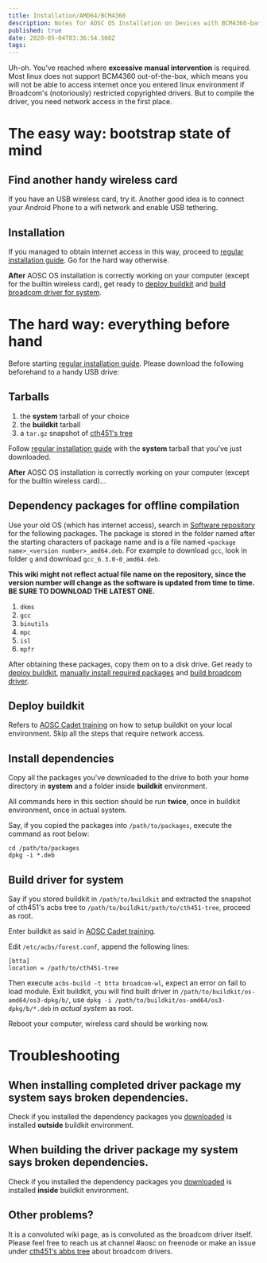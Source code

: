 ```yaml
---
title: Installation/AMD64/BCM4360
description: Notes for AOSC OS Installation on Devices with BCM4360-based Wireless Cards
published: true
date: 2020-05-04T03:36:54.508Z
tags: 
---
```


Uh-oh. You've reached where __excessive manual intervention__ is required. Most linux does not support BCM4360 out-of-the-box, which means you will not be able to access internet once you entered linux environment if Broadcom's (notoriously) restricted copyrighted drivers. But to compile the driver, you need network access in the first place.

# The easy way: bootstrap state of mind

## Find another handy wireless card

If you have an USB wireless card, try it. Another good idea is to connect your Android Phone to a wifi network and enable USB tethering.

## Installation

If you managed to obtain internet access in this way, proceed to [regular installation guide](/users/installation/amd64). Go for the hard way otherwise.

__After__ AOSC OS installation is correctly working on your computer (except for the builtin wireless card), get ready to [deploy buildkit](#deploy-buildkit) and [build broadcom driver for system](#build-driver-for-system).

# The hard way: everything before hand

Before starting [regular installation guide](/users/installation/amd64). Please download the following beforehand to a handy USB drive:

## Tarballs

1. the __system__ tarball of your choice
2. the __buildkit__ tarball
3. a `tar.gz` snapshot of [cth451's tree](https://github.com/cthbleachbit/back-to-the-abbs)

Follow [regular installation guide](/users/installation/amd64) with the __system__ tarball that you've just downloaded.

__After__ AOSC OS installation is correctly working on your computer  (except for the builtin wireless card)...

## Dependency packages for offline compilation

Use your old OS (which has internet access), search in [Software repository](https://repo.aosc.io/os-amd64/os3-dpkg/) for the following packages. The package is stored in the folder named after the starting characters of package name and is a file named `<package name>_<version number>_amd64.deb`. For example to download `gcc`, look in folder `g` and download `gcc_6.3.0-0_amd64.deb`.

__This wiki might not reflect actual file name on the repository, since the version number will change as the software is updated from time to time. BE SURE TO DOWNLOAD THE LATEST ONE.__

1. `dkms`
2. `gcc`
3. `binutils`
4. `mpc`
5. `isl`
6. `mpfr`

After obtaining these packages, copy them on to a disk drive. Get ready to [deploy buildkit](#deploy-buildkit), [manually install required packages](#install-dependencies) and [build broadcom driver](#build-driver-for-system).

## Deploy buildkit

Refers to [AOSC Cadet training](https://github.com/AOSC-Dev/aosc-os-abbs/wiki/Preparing-Getting-BuildKit) on how to setup buildkit on your local environment. Skip all the steps that require network access.

## Install dependencies

Copy all the packages you've downloaded to the drive to both your home directory in __system__ and a folder inside __buildkit__ environment.

All commands here in this section should be run __twice__, once in buildkit environment, once in actual system.

Say, if you copied the packages into `/path/to/packages`, execute the command as root below:

```
cd /path/to/packages
dpkg -i *.deb
```

## Build driver for system

Say if you stored buildkit in `/path/to/buildkit` and extracted the snapshot of cth451's acbs tree to `/path/to/buildkit/path/to/cth451-tree`, proceed as root.

Enter buildkit as said in [AOSC Cadet training](https://github.com/AOSC-Dev/aosc-os-abbs/wiki/Preparing-Getting-BuildKit).

Edit `/etc/acbs/forest.conf`, append the following lines:

```
[btta]
location = /path/to/cth451-tree
```

Then execute `acbs-build -t btta broadcom-wl`, expect an error on fail to load module. Exit buildkit, you will find built driver in `/path/to/buildkit/os-amd64/os3-dpkg/b/`, use `dpkg -i /path/to/buildkit/os-amd64/os3-dpkg/b/*.deb` in _actual system_ as root.

Reboot your computer, wireless card should be working now.

# Troubleshooting

## When installing completed driver package my system says broken dependencies.

Check if you installed the dependency packages you [downloaded](#dependency-packages-for-offline-compilation) is installed __outside__ buildkit environment.

## When building the driver package my system says broken dependencies.

Check if you installed the dependency packages you [downloaded](#dependency-packages-for-offline-compilation) is installed __inside__ buildkit environment.

## Other problems?

It is a convoluted wiki page, as is convoluted as the broadcom driver itself. Please feel free to reach us at channel #aosc on freenode or make an issue under [cth451's abbs tree](https://github.com/cthbleachbit/back-to-the-abbs) about broadcom drivers.
